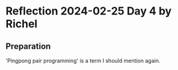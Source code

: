 # Reflection 2024-02-25 Day 4 by Richel

## Preparation

'Pingpong pair programming' is a term I should mention again.
